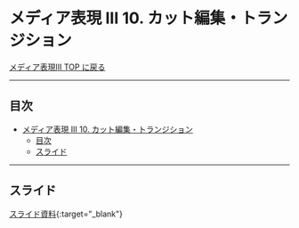 # メディア表現 III 10. カット編集・トランジション

[メディア表現III TOP に戻る](./index.md)

---

## 目次

- [メディア表現 III 10. カット編集・トランジション](#メディア表現-iii-10-カット編集トランジション)
  - [目次](#目次)
  - [スライド](#スライド)

---

## スライド

[スライド資料](./mr3_10slide.pdf){:target="_blank"}

